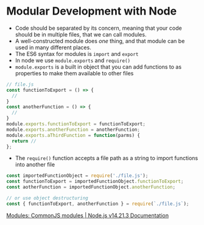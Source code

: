 # Modular Development with Node

- Code should be separated by its concern, meaning that your code should be in multiple files, that we can call modules.
- A well-constructed module does *one* thing, and that module can be used in many different places.
- The ES6 syntax for modules is `import` and `export`
- In node we use `module.exports` and `require()`
- `module.exports` is a built in object that you can add functions to as properties to make them available to other files

```javascript
// file.js
const functionToExport = () => {
  //
}
const anotherFunction = () => {
  //
}
module.exports.functionToExport = functionToExport;
module.exports.anotherFunction = anotherFunction;
module.exports.aThirdFunction = function(parms) {
  return //
};
```

- The `require()` function accepts a file path as a string to import functions into another file

```javascript
const importedFunctionObject = require('./file.js');
const functionToExport = importedFunctionObject.functionToExport;
const aotherFunction = importedFunctionObject.anotherFunction;

// or use object destructuring
const { functionToExport, anotherFunction } = require(`./file.js`);
```

[Modules: CommonJS modules | Node.js v14.21.3 Documentation](https://nodejs.org/docs/latest-v14.x/api/modules.html)

